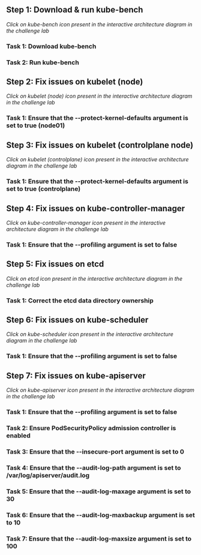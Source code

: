 ## Step 1: Download & run kube-bench

*Click on kube-bench icon present in the interactive architecture diagram in the challenge lab*

### Task 1: Download kube-bench

### Task 2: Run kube-bench

## Step 2: Fix issues on kubelet (node)

*Click on kubelet (node) icon present in the interactive architecture diagram in the challenge lab*

### Task 1: Ensure that the --protect-kernel-defaults argument is set to true (node01)

## Step 3: Fix issues on kubelet (controlplane node)

*Click on kubelet (controlplane) icon present in the interactive architecture diagram in the challenge lab*

### Task 1: Ensure that the --protect-kernel-defaults argument is set to true (controlplane)

## Step 4: Fix issues on kube-controller-manager

*Click on kube-controller-manager icon present in the interactive architecture diagram in the challenge lab*

### Task 1: Ensure that the --profiling argument is set to false

## Step 5: Fix issues on etcd

*Click on etcd icon present in the interactive architecture diagram in the challenge lab*

### Task 1: Correct the etcd data directory ownership

## Step 6: Fix issues on kube-scheduler

*Click on kube-scheduler icon present in the interactive architecture diagram in the challenge lab*

### Task 1: Ensure that the --profiling argument is set to false

## Step 7: Fix issues on kube-apiserver

*Click on kube-apiserver icon present in the interactive architecture diagram in the challenge lab*

### Task 1: Ensure that the --profiling argument is set to false

### Task 2: Ensure PodSecurityPolicy admission controller is enabled

### Task 3: Ensure that the --insecure-port argument is set to 0

### Task 4: Ensure that the --audit-log-path argument is set to /var/log/apiserver/audit.log

### Task 5: Ensure that the --audit-log-maxage argument is set to 30

### Task 6: Ensure that the --audit-log-maxbackup argument is set to 10

### Task 7: Ensure that the --audit-log-maxsize argument is set to 100